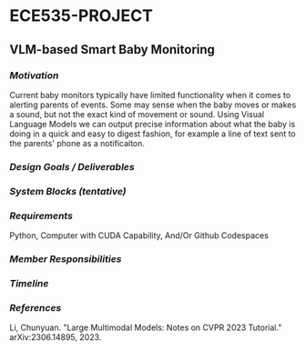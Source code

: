 # ECE535-PROJECT
## VLM-based Smart Baby Monitoring

### *Motivation*
Current baby monitors typically have limited functionality when it comes to alerting parents of events. Some may sense when the baby moves or makes a sound, but not the exact kind of movement or sound. 
Using Visual Language Models we can output precise information about what the baby is doing in a quick and easy to digest fashion, for example a line of text sent to the parents' phone as a notificaiton. 
### *Design Goals / Deliverables*

### *System Blocks (tentative)*

### *Requirements*
Python, Computer with CUDA Capability, And/Or Github Codespaces
### *Member Responsibilities*

### *Timeline*

### *References*

Li, Chunyuan. "Large Multimodal Models: Notes on CVPR 2023 Tutorial." arXiv:2306.14895, 2023.


